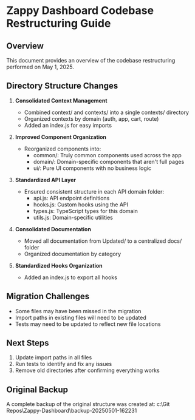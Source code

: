 # Zappy Dashboard Codebase Restructuring Guide

## Overview

This document provides an overview of the codebase restructuring performed on May 1, 2025.

## Directory Structure Changes

1. **Consolidated Context Management**
   - Combined context/ and contexts/ into a single contexts/ directory
   - Organized contexts by domain (auth, app, cart, route)
   - Added an index.js for easy imports

2. **Improved Component Organization**
   - Reorganized components into:
     - common/: Truly common components used across the app
     - domain/: Domain-specific components that aren't full pages
     - ui/: Pure UI components with no business logic

3. **Standardized API Layer**
   - Ensured consistent structure in each API domain folder:
     - api.js: API endpoint definitions
     - hooks.js: Custom hooks using the API
     - types.js: TypeScript types for this domain
     - utils.js: Domain-specific utilities

4. **Consolidated Documentation**
   - Moved all documentation from Updated/ to a centralized docs/ folder
   - Organized documentation by category

5. **Standardized Hooks Organization**
   - Added an index.js to export all hooks

## Migration Challenges

- Some files may have been missed in the migration
- Import paths in existing files will need to be updated
- Tests may need to be updated to reflect new file locations

## Next Steps

1. Update import paths in all files
2. Run tests to identify and fix any issues
3. Remove old directories after confirming everything works

## Original Backup

A complete backup of the original structure was created at:
c:\Git Repos\Zappy-Dashboard\backup-20250501-162231
